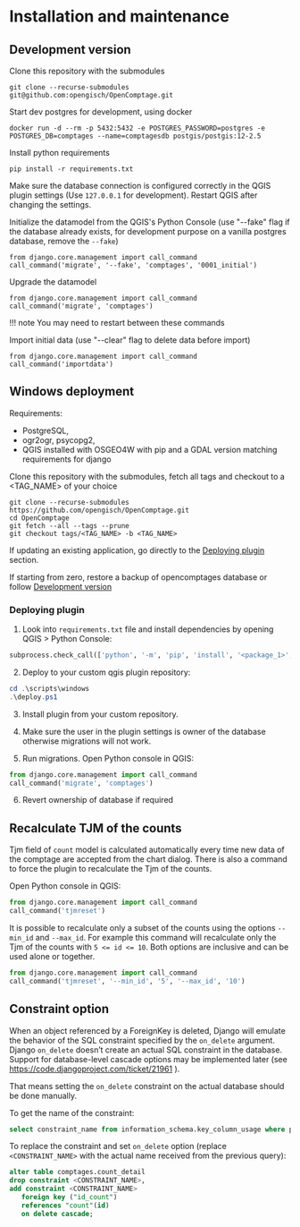 # Installation and maintenance

## Development version

Clone this repository with the submodules

    git clone --recurse-submodules git@github.com:opengisch/OpenComptage.git

Start dev postgres for development, using docker

    docker run -d --rm -p 5432:5432 -e POSTGRES_PASSWORD=postgres -e POSTGRES_DB=comptages --name=comptagesdb postgis/postgis:12-2.5

Install python requirements

    pip install -r requirements.txt

Make sure the database connection is configured correctly in the QGIS plugin settings (Use `127.0.0.1` for development).
Restart QGIS after changing the settings.

Initialize the datamodel from the QGIS's Python Console (use "--fake" flag if the database already exists,
for development purpose on a vanilla postgres database, remove the `--fake`)

    from django.core.management import call_command
    call_command('migrate', '--fake', 'comptages', '0001_initial')

Upgrade the datamodel

    from django.core.management import call_command
    call_command('migrate', 'comptages')

!!! note
    You may need to restart between these commands

Import initial data (use "--clear" flag to delete data before import)

    from django.core.management import call_command
    call_command('importdata')

## Windows deployment

Requirements:
 - PostgreSQL,
 - ogr2ogr, psycopg2,
 - QGIS installed with OSGEO4W with pip and a GDAL version matching requirements for django

Clone this repository with the submodules, fetch all tags and checkout to a <TAG_NAME> of your choice

    git clone --recurse-submodules https://github.com/opengisch/OpenComptage.git
    cd OpenComptage
    git fetch --all --tags --prune
    git checkout tags/<TAG_NAME> -b <TAG_NAME>
    
If updating an existing application, go directly to the [Deploying plugin](#deploying-plugin) section.

If starting from zero, restore a backup of opencomptages database or follow [Development version](#development-version)

### Deploying plugin

1. Look into `requirements.txt` file and install dependencies by opening QGIS > Python Console:

```python
subprocess.check_call(['python', '-m', 'pip', 'install', '<package_1>', '<package_n*>'])
```

2. Deploy to your custom qgis plugin repository:

```powershell
cd .\scripts\windows
.\deploy.ps1
```

3. Install plugin from your custom repository.

4. Make sure the user in the plugin settings is owner of the database otherwise migrations will not work.

5. Run migrations. Open Python console in QGIS:

```python
from django.core.management import call_command
call_command('migrate', 'comptages')
```

6. Revert ownership of database if required

## Recalculate TJM of the counts

Tjm field of `count` model is calculated automatically every time new data of the comptage are accepted from the chart dialog. There is also a command to force the plugin to recalculate the Tjm of the counts.

Open Python console in QGIS:

```python
from django.core.management import call_command
call_command('tjmreset')
```

It is possible to recalculate only a subset of the counts using the options `--min_id` and `--max_id`. For example this command will recalculate only the Tjm of the counts with `5 <= id <= 10`. Both options are inclusive and can be used alone or together.

```python
from django.core.management import call_command
call_command('tjmreset', '--min_id', '5', '--max_id', '10')
```

## Constraint option

When an object referenced by a ForeignKey is deleted, Django will emulate the behavior of the SQL constraint specified by the `on_delete` argument. Django `on_delete` doesn’t create an actual SQL constraint in the database. Support for database-level cascade options may be implemented later (see https://code.djangoproject.com/ticket/21961 ).

That means setting the `on_delete` constraint on the actual database should be done manually.

To get the name of the constraint:

```SQL
select constraint_name from information_schema.key_column_usage where position_in_unique_constraint is not null and table_name = 'count_detail' and column_name = 'id_count'
```

To replace the constraint and set `on_delete` option (replace `<CONSTRAINT_NAME>` with the actual name received from the previous query):

```SQL
alter table comptages.count_detail
drop constraint <CONSTRAINT_NAME>,
add constraint <CONSTRAINT_NAME>
   foreign key ("id_count")
   references "count"(id)
   on delete cascade;
```
